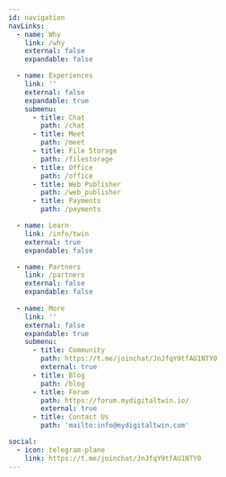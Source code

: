 ```yaml
---
id: navigation
navLinks:
  - name: Why
    link: /why
    external: false
    expandable: false

  - name: Experiences
    link: ''
    external: false
    expandable: true
    submenu:
      - title: Chat
        path: /chat
      - title: Meet
        path: /meet
      - title: File Storage
        path: /filestorage
      - title: Office
        path: /office
      - title: Web Publisher
        path: /web_publisher
      - title: Payments
        path: /payments

  - name: Learn
    link: /info/twin
    external: true
    expandable: false

  - name: Partners
    link: /partners
    external: false
    expandable: false
 
  - name: More
    link: ''
    external: false
    expandable: true
    submenu:
      - title: Community
        path: https://t.me/joinchat/JnJfqY9tfAU1NTY0
        external: true
      - title: Blog
        path: /blog       
      - title: Forum
        path: https://forum.mydigitaltwin.io/
        external: true
      - title: Contact Us
        path: 'mailto:info@mydigitaltwin.com'

social:
  - icon: telegram-plane
    link: https://t.me/joinchat/JnJfqY9tfAU1NTY0
---
```


<!--

  - name: Wiki
    link: http://wiki.twin.threefold.io/
    external: true
    expandable: false

  - name: Team
    link: /people
    external: false
    expandable: false
    submenu:
      - title: ''
        path: ''
        external: true

-->

<!-- social:
  - icon: telegram-plane
    link: '' #telegaram link

  - icon: linkedin
    link: '' #linkedin link -->
